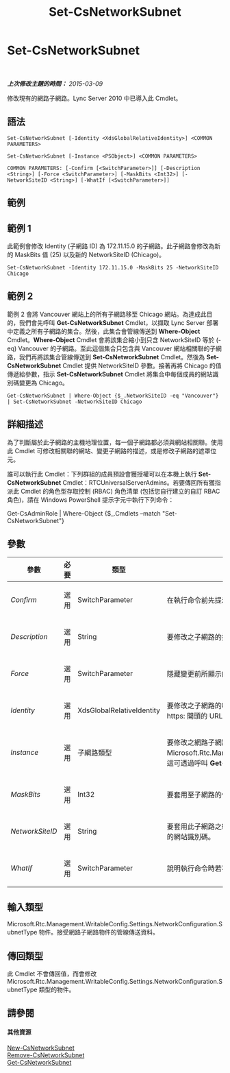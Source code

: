 ﻿---
title: Set-CsNetworkSubnet
TOCTitle: Set-CsNetworkSubnet
ms:assetid: 9e85cdbb-b5fb-48d6-8f95-6e7cba9d9597
ms:mtpsurl: https://technet.microsoft.com/zh-tw/library/Gg412739(v=OCS.15)
ms:contentKeyID: 49291819
ms.date: 08/10/2015
mtps_version: v=OCS.15
ms.translationtype: HT
---

# Set-CsNetworkSubnet

 

_**上次修改主題的時間：** 2015-03-09_

修改現有的網路子網路。Lync Server 2010 中已導入此 Cmdlet。

## 語法

    Set-CsNetworkSubnet [-Identity <XdsGlobalRelativeIdentity>] <COMMON PARAMETERS>

    Set-CsNetworkSubnet [-Instance <PSObject>] <COMMON PARAMETERS>

    COMMON PARAMETERS: [-Confirm [<SwitchParameter>]] [-Description <String>] [-Force <SwitchParameter>] [-MaskBits <Int32>] [-NetworkSiteID <String>] [-WhatIf [<SwitchParameter>]]

## 範例

## 範例 1

此範例會修改 Identity (子網路 ID) 為 172.11.15.0 的子網路。此子網路會修改為新的 MaskBits 值 (25) 以及新的 NetworkSiteID (Chicago)。

    Set-CsNetworkSubnet -Identity 172.11.15.0 -MaskBits 25 -NetworkSiteID Chicago

## 範例 2

範例 2 會將 Vancouver 網站上的所有子網路移至 Chicago 網站。為達成此目的，我們會先呼叫 **Get-CsNetworkSubnet** Cmdlet，以擷取 Lync Server 部署中定義之所有子網路的集合。然後，此集合會管線傳送到 **Where-Object** Cmdlet。**Where-Object** Cmdlet 會將該集合縮小到只含 NetworkSiteID 等於 (-eq) Vancouver 的子網路。至此這個集合只包含與 Vancouver 網站相關聯的子網路，我們再將該集合管線傳送到 **Set-CsNetworkSubnet** Cmdlet。然後為 **Set-CsNetworkSubnet** Cmdlet 提供 NetworkSiteID 參數。接著再將 Chicago 的值傳遞給參數，指示 **Set-CsNetworkSubnet** Cmdlet 將集合中每個成員的網站識別碼變更為 Chicago。

    Get-CsNetworkSubnet | Where-Object {$_.NetworkSiteID -eq "Vancouver"} | Set-CsNetworkSubnet -NetworkSiteID Chicago

## 詳細描述

為了判斷屬於此子網路的主機地理位置，每一個子網路都必須與網站相關聯。使用此 Cmdlet 可修改相關聯的網站、變更子網路的描述，或是修改子網路的遮罩位元。

誰可以執行此 Cmdlet：下列群組的成員預設會獲授權可以在本機上執行 **Set-CsNetworkSubnet** Cmdlet：RTCUniversalServerAdmins。若要傳回所有獲指派此 Cmdlet 的角色型存取控制 (RBAC) 角色清單 (包括您自行建立的自訂 RBAC 角色)，請在 Windows PowerShell 提示字元中執行下列命令：

Get-CsAdminRole | Where-Object {$\_.Cmdlets –match "Set-CsNetworkSubnet"}

## 參數


<table>
<colgroup>
<col style="width: 25%" />
<col style="width: 25%" />
<col style="width: 25%" />
<col style="width: 25%" />
</colgroup>
<thead>
<tr class="header">
<th>參數</th>
<th>必要</th>
<th>類型</th>
<th>說明</th>
</tr>
</thead>
<tbody>
<tr class="odd">
<td><p><em>Confirm</em></p></td>
<td><p>選用</p></td>
<td><p>SwitchParameter</p></td>
<td><p>在執行命令前先提示確認。</p></td>
</tr>
<tr class="even">
<td><p><em>Description</em></p></td>
<td><p>選用</p></td>
<td><p>String</p></td>
<td><p>要修改之子網路的描述。</p></td>
</tr>
<tr class="odd">
<td><p><em>Force</em></p></td>
<td><p>選用</p></td>
<td><p>SwitchParameter</p></td>
<td><p>隱藏變更前所顯示的確認提示。</p></td>
</tr>
<tr class="even">
<td><p><em>Identity</em></p></td>
<td><p>選用</p></td>
<td><p>XdsGlobalRelativeIdentity</p></td>
<td><p>要修改之子網路的唯一子網路 ID。此值必須是 IP 位址 (例如 174.11.12.0) 或以 http: 或 https: 開頭的 URL。</p></td>
</tr>
<tr class="odd">
<td><p><em>Instance</em></p></td>
<td><p>選用</p></td>
<td><p>子網路類型</p></td>
<td><p>要修改之網路子網路物件的參考。此物件的類型必須是 Microsoft.Rtc.Management.WritableConfig.Settings.NetworkConfiguration.SubnetType，這可透過呼叫 <strong>Get-CsNetworkSubnet</strong> Cmdlet 來擷取。</p></td>
</tr>
<tr class="even">
<td><p><em>MaskBits</em></p></td>
<td><p>選用</p></td>
<td><p>Int32</p></td>
<td><p>要套用至子網路的位元遮罩。</p></td>
</tr>
<tr class="odd">
<td><p><em>NetworkSiteID</em></p></td>
<td><p>選用</p></td>
<td><p>String</p></td>
<td><p>要套用此子網路之網站的網站識別碼。您可以呼叫 <strong>Get-CsNetworkSite</strong> Cmdlet 來擷取部署的網站識別碼。</p></td>
</tr>
<tr class="even">
<td><p><em>WhatIf</em></p></td>
<td><p>選用</p></td>
<td><p>SwitchParameter</p></td>
<td><p>說明執行命令時若不實際執行命令的後果。</p></td>
</tr>
</tbody>
</table>


## 輸入類型

Microsoft.Rtc.Management.WritableConfig.Settings.NetworkConfiguration.SubnetType 物件。接受網路子網路物件的管線傳送資料。

## 傳回類型

此 Cmdlet 不會傳回值，而會修改 Microsoft.Rtc.Management.WritableConfig.Settings.NetworkConfiguration.SubnetType 類型的物件。

## 請參閱

#### 其他資源

[New-CsNetworkSubnet](new-csnetworksubnet.md)  
[Remove-CsNetworkSubnet](remove-csnetworksubnet.md)  
[Get-CsNetworkSubnet](get-csnetworksubnet.md)

